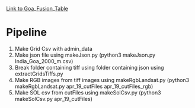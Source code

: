 [Link to Goa_Fusion_Table](https://www.google.com/fusiontables/DataSource?docid=1vFIAYx9Da2dGRS2JSC5Etal7qPY4yABGaESA7iFR)

# Pipeline
1. Make Grid Csv with admin_data  
2. Make json file using makeJson.py (python3 makeJson.py India_Goa_2000_m.csv)  
3. Break folder containing tiff using folder containing json using extractGridsTiffs.py  
4. Make RGB images from tiff images using makeRgbLandsat.py (python3 makeRgbLandsat.py apr_19_cutFiles apr_19_cutFiles_rgb)    
5. Make SOL csv from cutFiles using makeSolCsv.py (python3 makeSolCsv.py apr_19_cutFiles)  
